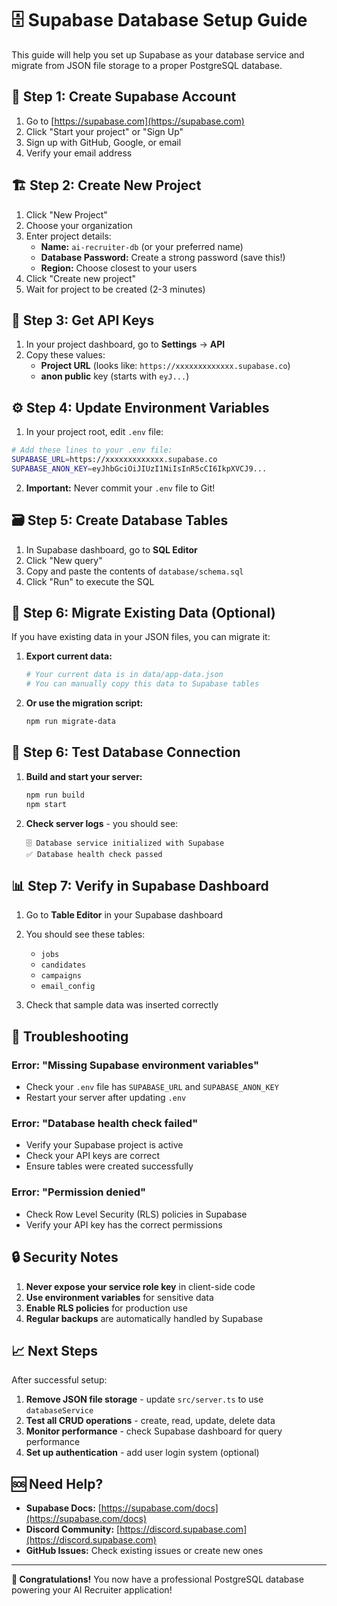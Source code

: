 # 🗄️ Supabase Database Setup Guide

This guide will help you set up Supabase as your database service and migrate from JSON file storage to a proper PostgreSQL database.

## 🚀 **Step 1: Create Supabase Account**

1. Go to [https://supabase.com](https://supabase.com)
2. Click "Start your project" or "Sign Up"
3. Sign up with GitHub, Google, or email
4. Verify your email address

## 🏗️ **Step 2: Create New Project**

1. Click "New Project"
2. Choose your organization
3. Enter project details:
   - **Name:** `ai-recruiter-db` (or your preferred name)
   - **Database Password:** Create a strong password (save this!)
   - **Region:** Choose closest to your users
4. Click "Create new project"
5. Wait for project to be created (2-3 minutes)

## 🔑 **Step 3: Get API Keys**

1. In your project dashboard, go to **Settings** → **API**
2. Copy these values:
   - **Project URL** (looks like: `https://xxxxxxxxxxxxx.supabase.co`)
   - **anon public** key (starts with `eyJ...`)

## ⚙️ **Step 4: Update Environment Variables**

1. In your project root, edit `.env` file:

```bash
# Add these lines to your .env file:
SUPABASE_URL=https://xxxxxxxxxxxxx.supabase.co
SUPABASE_ANON_KEY=eyJhbGciOiJIUzI1NiIsInR5cCI6IkpXVCJ9...
```

2. **Important:** Never commit your `.env` file to Git!

## 🗃️ **Step 5: Create Database Tables**

1. In Supabase dashboard, go to **SQL Editor**
2. Click "New query"
3. Copy and paste the contents of `database/schema.sql`
4. Click "Run" to execute the SQL

## 🔄 **Step 6: Migrate Existing Data (Optional)**

If you have existing data in your JSON files, you can migrate it:

1. **Export current data:**

   ```bash
   # Your current data is in data/app-data.json
   # You can manually copy this data to Supabase tables
   ```

2. **Or use the migration script:**
   ```bash
   npm run migrate-data
   ```

## 🧪 **Step 6: Test Database Connection**

1. **Build and start your server:**

   ```bash
   npm run build
   npm start
   ```

2. **Check server logs** - you should see:
   ```
   🗄️ Database service initialized with Supabase
   ✅ Database health check passed
   ```

## 📊 **Step 7: Verify in Supabase Dashboard**

1. Go to **Table Editor** in your Supabase dashboard
2. You should see these tables:
   - `jobs`
   - `candidates`
   - `campaigns`
   - `email_config`

3. Check that sample data was inserted correctly

## 🚨 **Troubleshooting**

### **Error: "Missing Supabase environment variables"**

- Check your `.env` file has `SUPABASE_URL` and `SUPABASE_ANON_KEY`
- Restart your server after updating `.env`

### **Error: "Database health check failed"**

- Verify your Supabase project is active
- Check your API keys are correct
- Ensure tables were created successfully

### **Error: "Permission denied"**

- Check Row Level Security (RLS) policies in Supabase
- Verify your API key has the correct permissions

## 🔒 **Security Notes**

1. **Never expose your service role key** in client-side code
2. **Use environment variables** for sensitive data
3. **Enable RLS policies** for production use
4. **Regular backups** are automatically handled by Supabase

## 📈 **Next Steps**

After successful setup:

1. **Remove JSON file storage** - update `src/server.ts` to use `databaseService`
2. **Test all CRUD operations** - create, read, update, delete data
3. **Monitor performance** - check Supabase dashboard for query performance
4. **Set up authentication** - add user login system (optional)

## 🆘 **Need Help?**

- **Supabase Docs:** [https://supabase.com/docs](https://supabase.com/docs)
- **Discord Community:** [https://discord.supabase.com](https://discord.supabase.com)
- **GitHub Issues:** Check existing issues or create new ones

---

**🎉 Congratulations!** You now have a professional PostgreSQL database powering your AI Recruiter application!
